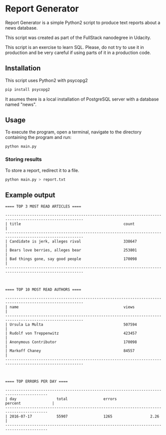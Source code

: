 # Report Generator

Report Generator is a simple Python2 script to produce text reports about a
news database.

This script was created as part of the FullStack nanodegree in Udacity.

This script is an exercise to learn SQL. Please, do not try to use it in
production and be very careful if using parts of it in a production code.

## Installation

This script uses Python2 with psycopg2

```bash
pip install psycopg2
```

It asumes there is a local installation of PostgreSQL server with a database
named "news".

## Usage

To execute the program, open a terminal, navigate to the directory containing
the program and run:

```bash
python main.py
```

### Storing results

To store a report, redirect it to a file.

```bash
python main.py > report.txt
```


## Example output

```
==== TOP 3 MOST READ ARTICLES ====

---------------------------------------------------------------------------------------------------------
| title                                              count                                              |
---------------------------------------------------------------------------------------------------------
| Candidate is jerk, alleges rival                   338647                                             |
| Bears love berries, alleges bear                   253801                                             |
| Bad things gone, say good people                   170098                                             |
---------------------------------------------------------------------------------------------------------



==== TOP 10 MOST READ AUTHORS ====

---------------------------------------------------------------------------------------------------------
| name                                               views                                              |
---------------------------------------------------------------------------------------------------------
| Ursula La Multa                                    507594                                             |
| Rudolf von Treppenwitz                             423457                                             |
| Anonymous Contributor                              170098                                             |
| Markoff Chaney                                     84557                                              |
---------------------------------------------------------------------------------------------------------



==== TOP ERRORS PER DAY ====

-----------------------------------------------------------------------------------------
| day                  total                errors               percent              |
-----------------------------------------------------------------------------------------
| 2016-07-17           55907                1265                 2.26                 |
-----------------------------------------------------------------------------------------
```
